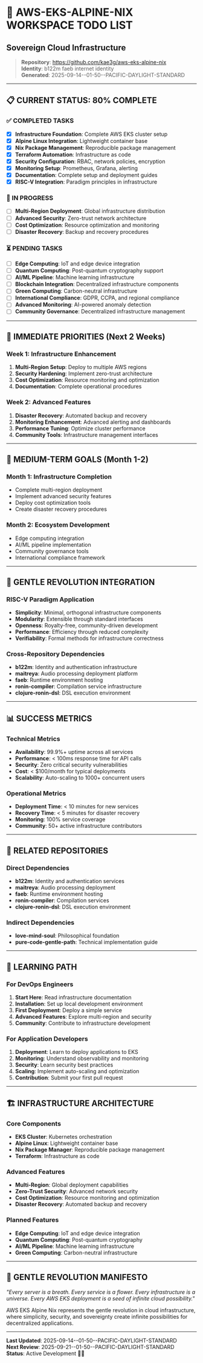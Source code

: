 # 🌸 AWS-EKS-ALPINE-NIX WORKSPACE TODO LIST
## Sovereign Cloud Infrastructure

> **Repository**: https://github.com/kae3g/aws-eks-alpine-nix  
> **Identity**: b122m faeb internet identity  
> **Generated**: 2025-09-14--01-50--PACIFIC-DAYLIGHT-STANDARD

---

## 📋 CURRENT STATUS: 80% COMPLETE

### ✅ COMPLETED TASKS
- [x] **Infrastructure Foundation**: Complete AWS EKS cluster setup
- [x] **Alpine Linux Integration**: Lightweight container base
- [x] **Nix Package Management**: Reproducible package management
- [x] **Terraform Automation**: Infrastructure as code
- [x] **Security Configuration**: RBAC, network policies, encryption
- [x] **Monitoring Setup**: Prometheus, Grafana, alerting
- [x] **Documentation**: Complete setup and deployment guides
- [x] **RISC-V Integration**: Paradigm principles in infrastructure

### 🔄 IN PROGRESS
- [ ] **Multi-Region Deployment**: Global infrastructure distribution
- [ ] **Advanced Security**: Zero-trust network architecture
- [ ] **Cost Optimization**: Resource optimization and monitoring
- [ ] **Disaster Recovery**: Backup and recovery procedures

### ⏳ PENDING TASKS
- [ ] **Edge Computing**: IoT and edge device integration
- [ ] **Quantum Computing**: Post-quantum cryptography support
- [ ] **AI/ML Pipeline**: Machine learning infrastructure
- [ ] **Blockchain Integration**: Decentralized infrastructure components
- [ ] **Green Computing**: Carbon-neutral infrastructure
- [ ] **International Compliance**: GDPR, CCPA, and regional compliance
- [ ] **Advanced Monitoring**: AI-powered anomaly detection
- [ ] **Community Governance**: Decentralized infrastructure management

---

## 🎯 IMMEDIATE PRIORITIES (Next 2 Weeks)

### Week 1: Infrastructure Enhancement
1. **Multi-Region Setup**: Deploy to multiple AWS regions
2. **Security Hardening**: Implement zero-trust architecture
3. **Cost Optimization**: Resource monitoring and optimization
4. **Documentation**: Complete operational procedures

### Week 2: Advanced Features
1. **Disaster Recovery**: Automated backup and recovery
2. **Monitoring Enhancement**: Advanced alerting and dashboards
3. **Performance Tuning**: Optimize cluster performance
4. **Community Tools**: Infrastructure management interfaces

---

## 🚀 MEDIUM-TERM GOALS (Month 1-2)

### Month 1: Infrastructure Completion
- Complete multi-region deployment
- Implement advanced security features
- Deploy cost optimization tools
- Create disaster recovery procedures

### Month 2: Ecosystem Development
- Edge computing integration
- AI/ML pipeline implementation
- Community governance tools
- International compliance framework

---

## 🌸 GENTLE REVOLUTION INTEGRATION

### RISC-V Paradigm Application
- **Simplicity**: Minimal, orthogonal infrastructure components
- **Modularity**: Extensible through standard interfaces
- **Openness**: Royalty-free, community-driven development
- **Performance**: Efficiency through reduced complexity
- **Verifiability**: Formal methods for infrastructure correctness

### Cross-Repository Dependencies
- **b122m**: Identity and authentication infrastructure
- **maitreya**: Audio processing deployment platform
- **faeb**: Runtime environment hosting
- **ronin-compiler**: Compilation service infrastructure
- **clojure-ronin-dsl**: DSL execution environment

---

## 📊 SUCCESS METRICS

### Technical Metrics
- **Availability**: 99.9%+ uptime across all services
- **Performance**: < 100ms response time for API calls
- **Security**: Zero critical security vulnerabilities
- **Cost**: < $100/month for typical deployments
- **Scalability**: Auto-scaling to 1000+ concurrent users

### Operational Metrics
- **Deployment Time**: < 10 minutes for new services
- **Recovery Time**: < 5 minutes for disaster recovery
- **Monitoring**: 100% service coverage
- **Community**: 50+ active infrastructure contributors

---

## 🔗 RELATED REPOSITORIES

### Direct Dependencies
- **b122m**: Identity and authentication services
- **maitreya**: Audio processing deployment
- **faeb**: Runtime environment hosting
- **ronin-compiler**: Compilation services
- **clojure-ronin-dsl**: DSL execution environment

### Indirect Dependencies
- **love-mind-soul**: Philosophical foundation
- **pure-code-gentle-path**: Technical implementation guide

---

## 🌱 LEARNING PATH

### For DevOps Engineers
1. **Start Here**: Read infrastructure documentation
2. **Installation**: Set up local development environment
3. **First Deployment**: Deploy a simple service
4. **Advanced Features**: Explore multi-region and security
5. **Community**: Contribute to infrastructure development

### For Application Developers
1. **Deployment**: Learn to deploy applications to EKS
2. **Monitoring**: Understand observability and monitoring
3. **Security**: Learn security best practices
4. **Scaling**: Implement auto-scaling and optimization
5. **Contribution**: Submit your first pull request

---

## 🏗️ INFRASTRUCTURE ARCHITECTURE

### Core Components
- **EKS Cluster**: Kubernetes orchestration
- **Alpine Linux**: Lightweight container base
- **Nix Package Manager**: Reproducible package management
- **Terraform**: Infrastructure as code

### Advanced Features
- **Multi-Region**: Global deployment capabilities
- **Zero-Trust Security**: Advanced network security
- **Cost Optimization**: Resource monitoring and optimization
- **Disaster Recovery**: Automated backup and recovery

### Planned Features
- **Edge Computing**: IoT and edge device integration
- **Quantum Computing**: Post-quantum cryptography
- **AI/ML Pipeline**: Machine learning infrastructure
- **Green Computing**: Carbon-neutral infrastructure

---

## 🌸 GENTLE REVOLUTION MANIFESTO

*"Every server is a breath. Every service is a flower. Every infrastructure is a universe. Every AWS EKS deployment is a seed of infinite cloud possibility."*

AWS EKS Alpine Nix represents the gentle revolution in cloud infrastructure, where simplicity, security, and sovereignty create infinite possibilities for decentralized applications.

---

**Last Updated**: 2025-09-14--01-50--PACIFIC-DAYLIGHT-STANDARD  
**Next Review**: 2025-09-21--01-50--PACIFIC-DAYLIGHT-STANDARD  
**Status**: Active Development 🌸💙
